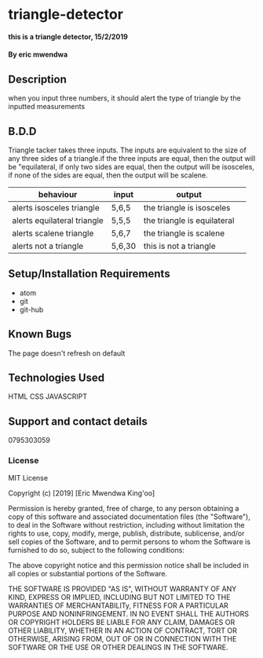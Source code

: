 # triangle-detector
#### this is a triangle detector, 15/2/2019
#### By eric mwendwa
## Description
when you input three numbers, it should alert the type of triangle by the inputted measurements
## B.D.D
Triangle tacker takes three inputs. The inputs are equivalent to the size of any three sides of a triangle.if the three inputs are equal, then the output will be "equilateral, if only two sides are equal, then the output will be isosceles, if none of the sides are equal, then the output will be scalene.

|behaviour   | input  |  output |   |
|---|---|---|---|
| alerts isosceles triangle  | 5,6,5  | the triangle is isosceles  |
| alerts equilateral triangle  | 5,5,5  | the triangle is equilateral  |
| alerts scalene triangle  | 5,6,7 | the triangle is scalene |
| alerts not a triangle  | 5,6,30  | this is not a triangle  |




## Setup/Installation Requirements
* atom
* git
* git-hub



## Known Bugs
The page doesn't refresh on default
## Technologies Used
HTML
CSS
JAVASCRIPT
## Support and contact details
 0795303059

### License
MIT License

Copyright (c) [2019] [Eric Mwendwa King'oo]

Permission is hereby granted, free of charge, to any person obtaining a copy
of this software and associated documentation files (the "Software"), to deal
in the Software without restriction, including without limitation the rights
to use, copy, modify, merge, publish, distribute, sublicense, and/or sell
copies of the Software, and to permit persons to whom the Software is
furnished to do so, subject to the following conditions:

The above copyright notice and this permission notice shall be included in all
copies or substantial portions of the Software.

THE SOFTWARE IS PROVIDED "AS IS", WITHOUT WARRANTY OF ANY KIND, EXPRESS OR
IMPLIED, INCLUDING BUT NOT LIMITED TO THE WARRANTIES OF MERCHANTABILITy,
FITNESS FOR A PARTICULAR PURPOSE AND NONINFRINGEMENT. IN NO EVENT SHALL THE
AUTHORS OR COPYRIGHT HOLDERS BE LIABLE FOR ANY CLAIM, DAMAGES OR OTHER
LIABILITY, WHETHER IN AN ACTION OF CONTRACT, TORT OR OTHERWISE, ARISING FROM,
OUT OF OR IN CONNECTION WITH THE SOFTWARE OR THE USE OR OTHER DEALINGS IN THE
SOFTWARE.
